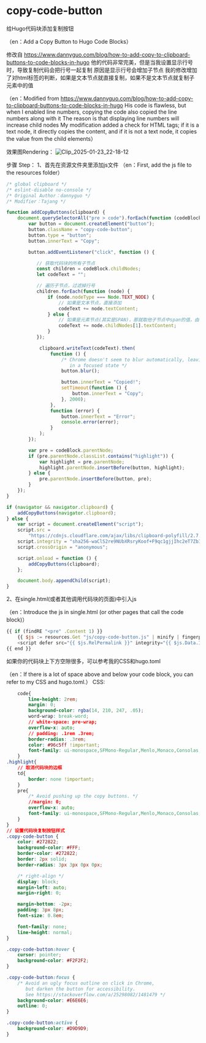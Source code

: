 # copy-code-button
给Hugo代码块添加复制按钮

（en：Add a Copy Button to Hugo Code Blocks）

修改自 https://www.dannyguo.com/blog/how-to-add-copy-to-clipboard-buttons-to-code-blocks-in-hugo
他的代码非常完美，但是当我设置显示行号时，导致复制代码会把行号一起复制
原因是显示行号会增加子节点
我的修改增加了对html标签的判断，如果是文本节点就直接复制，如果不是文本节点就复制子元素中的值

（en：Modified from https://www.dannyguo.com/blog/how-to-add-copy-to-clipboard-buttons-to-code-blocks-in-hugo
His code is flawless, but when I enabled line numbers, copying the code also copied the line numbers along with it
The reason is that displaying line numbers will increase child nodes
My modification added a check for HTML tags; if it is a text node, it directly copies the content, and if it is not a text node, it copies the value from the child elements）

效果图Rendering：
![Clip_2025-01-23_22-18-12](https://github.com/user-attachments/assets/e83b8a02-7d31-424c-a1e6-65f4a96b26c3)


步骤 Step：
1、首先在资源文件夹里添加js文件
（en：First, add the js file to the resources folder）
```javascript
/* global clipboard */
/* eslint-disable no-console */
/* Original Author：dannyguo */
/* Modifier：Tajang */

function addCopyButtons(clipboard) {
    document.querySelectorAll("pre > code").forEach(function (codeBlock) {
        var button = document.createElement("button");
        button.className = "copy-code-button";
        button.type = "button";
        button.innerText = "Copy";

        button.addEventListener("click", function () {

           // 获取代码块的所有子节点
           const children = codeBlock.childNodes;
           let codeText = "";

           // 遍历子节点，过滤掉行号
           children.forEach(function (node) {
               if (node.nodeType === Node.TEXT_NODE) {
                   // 如果是文本节点，直接添加
                   codeText += node.textContent;
               } else {
                   // 如果是元素节点(其实是SPAN)，那就取他子节点中span的值，由于子节点span是第二个，所以索引为1
                   codeText += node.childNodes[1].textContent;
               }
           });

            clipboard.writeText(codeText).then(
                function () {
                    /* Chrome doesn't seem to blur automatically, leaving the button
                       in a focused state */
                    button.blur();

                    button.innerText = "Copied!";
                    setTimeout(function () {
                        button.innerText = "Copy";
                    }, 2000);
                },
                function (error) {
                    button.innerText = "Error";
                    console.error(error);
                }
            );
        });

        var pre = codeBlock.parentNode;
        if (pre.parentNode.classList.contains("highlight")) {
            var highlight = pre.parentNode;
            highlight.parentNode.insertBefore(button, highlight);
        } else {
            pre.parentNode.insertBefore(button, pre);
        }
    });
}

if (navigator && navigator.clipboard) {
    addCopyButtons(navigator.clipboard);
} else {
    var script = document.createElement("script");
    script.src =
        "https://cdnjs.cloudflare.com/ajax/libs/clipboard-polyfill/2.7.0/clipboard-polyfill.promise.js";
    script.integrity = "sha256-waClS2re9NUbXRsryKoof+F9qc1gjjIhc2eT7ZbIv94=";
    script.crossOrigin = "anonymous";

    script.onload = function () {
        addCopyButtons(clipboard);
    };

    document.body.appendChild(script);
}
```
2、在single.html(或者其他调用代码块的页面)中引入js

（en：Introduce the js in single.html (or other pages that call the code block)）
```javascript
{{ if (findRE "<pre" .Content 1) }}
    {{ $js := resources.Get "js/copy-code-button.js" | minify | fingerprint }}
    <script defer src="{{ $js.RelPermalink }}" integrity="{{ $js.Data.Integrity }}" crossorigin="anonymous"></script>
{{ end }}
```
如果你的代码块上下方空隙很多，可以参考我的CSS和hugo.toml

（en：If there is a lot of space above and below your code block, you can refer to my CSS and hugo.toml.）
CSS:
```css
    code{
        line-height: 2rem;
        margin: 0;
        background-color: rgba(14, 210, 247, .05);
        word-wrap: break-word;
        // white-space: pre-wrap;
        overflow-x: auto;
        // padding: .1rem .3rem;
        border-radius: .3rem;
        color: #96c5ff !important;
        font-family: ui-monospace,SFMono-Regular,Menlo,Monaco,Consolas,Liberation Mono,Courier New,monospace !important;
    }
.highlight{
    // 取消代码块的边框
    td{
        border: none !important;
    }
    pre{
        /* Avoid pushing up the copy buttons. */
        //margin: 0;
        overflow-x: auto;
        font-family: ui-monospace,SFMono-Regular,Menlo,Monaco,Consolas,Liberation Mono,Courier New,monospace !important;
    }
}
// 设置代码块复制按钮样式
.copy-code-button {
    color: #272822;
    background-color: #FFF;
    border-color: #272822;
    border: 2px solid;
    border-radius: 3px 3px 0px 0px;

    /* right-align */
    display: block;
    margin-left: auto;
    margin-right: 0;

    margin-bottom: -2px;
    padding: 3px 8px;
    font-size: 0.8em;

    font-family: none;
    line-height: normal;
}

.copy-code-button:hover {
    cursor: pointer;
    background-color: #F2F2F2;
}

.copy-code-button:focus {
    /* Avoid an ugly focus outline on click in Chrome,
       but darken the button for accessibility.
       See https://stackoverflow.com/a/25298082/1481479 */
    background-color: #E6E6E6;
    outline: 0;
}

.copy-code-button:active {
    background-color: #D9D9D9;
}
```
